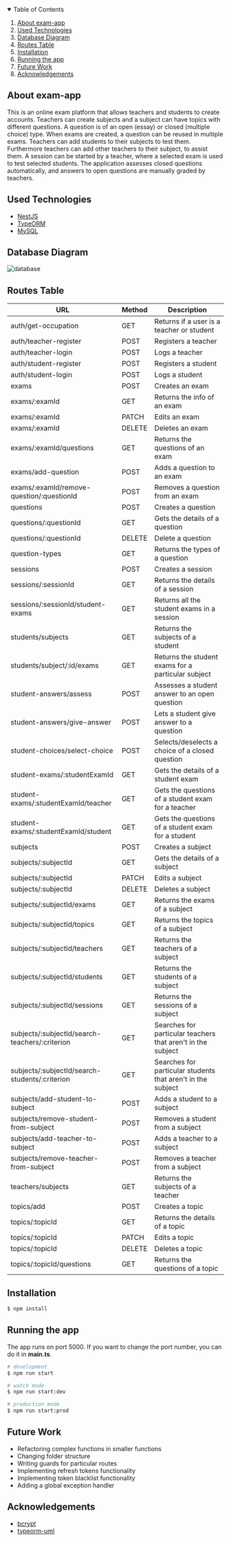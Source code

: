 <!-- TABLE OF CONTENTS -->
<details open="open">
  <summary>Table of Contents</summary>
  <ol>
    <li>
          <a href="#about-exam-app">About exam-app</a>
    </li>
     <li>
          <a href="#used-technologies">Used Technologies</a>
     </li>
     <li>
          <a href="#database-diagram">Database Diagram</a>
     </li>
     <li>
          <a href="#routes-table">Routes Table</a>
     </li> 
     <li>
          <a href="#installation">Installation</a>
     </li> 
     <li>
          <a href="#running-the-app">Running the app</a>
     </li> 
     <li>
          <a href="#future-work">Future Work</a>
     </li> 
     <li>
          <a href="#acknowledgements">Acknowledgements</a>
     </li> 
    
  </ol>
</details>

## About exam-app

This is an online exam platform that allows teachers and students to create accounts. Teachers can create subjects and a subject can have topics with different questions. A question is of an open (essay) or closed (multiple choice) type. When exams are created, a question can be reused in multiple exams. Teachers can add students to their subjects to test them. Furthermore teachers can add other teachers to their subject, to assist them. A session can be started by a teacher, where a selected exam is used to test selected students. The application assesses closed questions automatically, and answers to open questions are manually graded by teachers.

## Used Technologies
* [NestJS](https://nestjs.com/)
* [TypeORM](https://typeorm.io/#/)
* [MySQL](https://www.mysql.com/)

## Database Diagram

![database](https://user-images.githubusercontent.com/54534596/135744765-0e2a176e-efab-4adb-b01a-52684068cdef.png)

## Routes Table

URL | Method | Description
---------|---------|---------
auth/get-occupation | GET | Returns if a user is a teacher or student
auth/teacher-register | POST | Registers a teacher
auth/teacher-login | POST | Logs a teacher 
auth/student-register | POST | Registers a student
auth/student-login | POST | Logs a student
exams | POST | Creates an exam
exams/:examId | GET | Returns the info of an exam
exams/:examId | PATCH | Edits an exam
exams/:examId | DELETE | Deletes an exam
exams/:examId/questions | GET | Returns the questions of an exam
exams/add-question | POST | Adds a question to an exam
exams/:examId/remove-question/:questionId | POST | Removes a question from an exam
questions | POST | Creates a question
questions/:questionId | GET | Gets the details of a question
questions/:questionId | DELETE | Delete a question
question-types | GET | Returns the types of a question
sessions | POST | Creates a session
sessions/:sessionId | GET | Returns the details of a session
sessions/:sessionId/student-exams | GET | Returns all the student exams in a session
students/subjects | GET | Returns the subjects of a student
students/subject/:id/exams | GET | Returns the student exams for a particular subject
student-answers/assess | POST | Assesses a student answer to an open question
student-answers/give-answer | POST | Lets a student give answer to a question
student-choices/select-choice | POST | Selects/deselects a choice of a closed question
student-exams/:studentExamId | GET | Gets the details of a student exam
student-exams/:studentExamId/teacher | GET | Gets the questions of a student exam for a teacher
student-exams/:studentExamId/student | GET | Gets the questions of a student exam for a student
subjects | POST | Creates a subject
subjects/:subjectId | GET | Gets the details of a subject
subjects/:subjectId | PATCH | Edits a subject 
subjects/:subjectId | DELETE | Deletes a subject
subjects/:subjectId/exams | GET | Returns the exams of a subject
subjects/:subjectId/topics | GET | Returns the topics of a subject
subjects/:subjectId/teachers | GET | Returns the teachers of a subject
subjects/:subjectId/students | GET | Returns the students of a subject
subjects/:subjectId/sessions | GET | Returns the sessions of a subject
subjects/:subjectId/search-teachers/:criterion | GET | Searches for particular teachers that aren't in the subject
subjects/:subjectId/search-students/:criterion | GET | Searches for particular students that aren't in the subject
subjects/add-student-to-subject | POST | Adds a student to a subject
subjects/remove-student-from-subject | POST | Removes a student from a subject
subjects/add-teacher-to-subject | POST | Adds a teacher to a subject
subjects/remove-teacher-from-subject | POST | Removes a teacher from a subject
teachers/subjects | GET | Returns the subjects of a teacher
topics/add | POST | Creates a topic
topics/:topicId | GET | Returns the details of a topic
topics/:topicId | PATCH | Edits a topic
topics/:topicId | DELETE | Deletes a topic
topics/:topicId/questions | GET | Returns the questions of a topic







## Installation

```bash
$ npm install
```

## Running the app
The app runs on port 5000. If you want to change the port number, you can do it in **main.ts**.

```bash
# development
$ npm run start

# watch mode
$ npm run start:dev

# production mode
$ npm run start:prod
```

## Future Work
* Refactoring complex functions in smaller functions
* Changing folder structure 
* Writing guards for particular routes 
* Implementing refresh tokens functionality
* Implementing token blacklist functionality
* Adding a global exception handler 

## Acknowledgements
* [bcrypt](https://www.npmjs.com/package/bcrypt)
* [typeorm-uml](https://www.npmjs.com/package/typeorm-uml)
